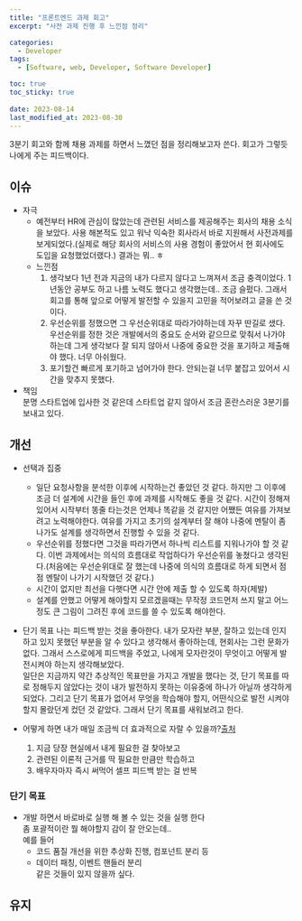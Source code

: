 ```yaml
---
title: "프론트엔드 과제 회고"
excerpt: "사전 과제 진행 후 느낀점 정리"

categories:
  - Developer
tags:
  - [Software, web, Developer, Software Developer]

toc: true
toc_sticky: true
 
date: 2023-08-14
last_modified_at: 2023-08-30
---
```


3분기 회고와 함께 채용 과제를 하면서 느꼈던 점을 정리해보고자 쓴다. 회고가 그렇듯 나에게 주는 피드백이다.

## 이슈
- 자극
  - 예전부터 HR에 관심이 많았는데 관련된 서비스를 제공해주는 회사의 채용 소식을 보았다. 사용 해본적도 있고 워낙 익숙한 회사라서 바로 지원해서 사전과제를 보게되었다.(실제로 해당 회사의 서비스의 사용 경험이 좋았어서 현 회사에도 도입을 요청했었더랬다.) 결과는 뭐.. ㅎ
  - 느낀점
    1. 생각보다 1년 전과 지금의 내가 다르지 않다고 느껴져서 조금 충격이었다. 1년동안 공부도 하고 나름 노력도 했다고 생각했는데.. 조금 슬펐다. 그래서 회고를 통해 앞으로 어떻게 발전할 수 있을지 고민을 적어보려고 글을 쓴 것이다.
    1. 우선순위를 정했으면 그 우선순위대로 따라가야하는데 자꾸 딴길로 샜다. 우선순위를 정한 것은 개발에서의 중요도 순서와 같으므로 맞춰서 나가야 하는데 그게 생각보다 잘 되지 않아서 나중에 중요한 것을 포기하고 제출해야 했다. 너무 아쉬웠다.
    1. 포기할건 빠르게 포기하고 넘어가야 한다. 안되는걸 너무 붙잡고 있어서 시간을 맞추지 못했다.
- 책임     
  분명 스타트업에 입사한 것 같은데 스타트업 같지 않아서 조금 혼란스러운 3분기를 보내고 있다.

## 개선
- 선택과 집중    
  - 일단 요청사항을 분석한 이후에 시작하는건 좋았던 것 같다. 하지만 그 이후에 조금 더 설계에 시간을 들인 후에 과제를 시작해도 좋을 것 같다. 시간이 정해져 있어서 시작부터 똥줄 타는것은 언제나 똑같을 것 같지만 어쨌든 여유를 가져보려고 노력해야한다. 여유를 가지고 초기의 설계부터 잘 해야 나중에 멘탈이 좀 나가도 설계를 생각하면서 진행할 수 있을 것 같다.
  - 우선순위를 정했다면 그것을 따라가면서 하나씩 리스트를 지워나가야 할 것 같다. 이번 과제에서는 의식의 흐름대로 작업하다가 우선순위를 놓쳤다고 생각된다.(처음에는 우선순위대로 잘 했는데 나중에 의식의 흐름대로 하게 되면서 점점 멘탈이 나가기 시작했던 것 같다.) 
  - 시간이 없지만 최선을 다햇다면 시간 안에 제출 할 수 있도록 하자(제발)
  - 설계를 안했고 어떻게 해야할지 모르겠을때는 무작정 코드먼저 쓰지 말고 어느정도 큰 그림이 그려진 후에 코드를 쓸 수 있도록 해야한다.
- 단기 목표
  나는 피드백 받는 것을 좋아한다. 내가 모자란 부분, 잘하고 있는데 인지하고 있지 못했던 부분을 알 수 있다고 생각해서 좋아하는데, 현회사는 그런 문화가 없다. 그래서 스스로에게 피드백을 주었고, 나에게 모자란것이 무엇이고 어떻게 발전시켜야 하는지 생각해보았다.     
  일단은 지금까지 약간 추상적인 목표만을 가지고 개발을 했다는 것, 단기 목표를 따로 정해두지 않았다는 것이 내가 발전하지 못하는 이유중에 하나가 아닐까 생각하게되었다. 그리고 단기 목표가 없어서 무엇을 학습해야 할지, 어떤식으로 발전 시켜야 할지 몰랐던게 컸던 것 같았다. 그래서 단기 목표를 새워보려고 한다.


- 어떻게 하면 내가 매일 조금씩 더 효과적으로 자랄 수 있을까?[출처](https://steady-study.super.site/what-makes-a-great-software-engineer)
  1) 지금 당장 현실에서 내게 필요한 걸 찾아보고
  2) 관련된 이론적 근거를 딱 필요한 만큼만 학습하고
  3) 배우자마자 즉시 써먹어 셀프 피드백 받는 걸 반복

### 단기 목표
- 개발 하면서 바로바로 실행 해 볼 수 있는 것을 실행 한다     
  좀 포괄적이란 뭘 해야할지 감이 잘 안오는데..    
  예를 들어     
     - 코드 품질 개선을 위한 추상화 진행, 컴포넌트 분리 등
     - 데이터 패칭, 이벤트 핸들러 분리     
  같은 것들이 있지 않을까 싶다.

## 유지

